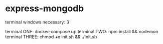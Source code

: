 # express-mongodb

terminal windows necessary: 3

terminal ONE: docker-compose up
terminal TWO: npm install && nodemon
terminal THREE: chmod +x init.sh && ./init.sh